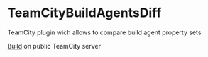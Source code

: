 TeamCityBuildAgentsDiff
=======================

TeamCity plugin wich allows to compare build agent property sets

[Build](http://teamcity.jetbrains.com/viewType.html?buildTypeId=TeamCityPluginsByJetBrains_Unsorted_BuildAgentsDiff) on public TeamCity server
